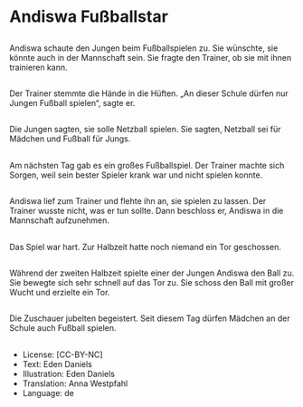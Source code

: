 # Andiswa Fußballstar

##
Andiswa schaute den Jungen beim Fußballspielen zu. Sie wünschte, sie könnte auch in der Mannschaft sein. Sie fragte den Trainer, ob sie mit ihnen trainieren kann.

##
Der Trainer stemmte die Hände in die Hüften. „An dieser Schule dürfen nur Jungen Fußball spielen“, sagte er.

##
Die Jungen sagten, sie solle Netzball spielen. Sie sagten, Netzball sei für Mädchen und Fußball für Jungs.

##
Am nächsten Tag gab es ein großes Fußballspiel. Der Trainer machte sich Sorgen, weil sein bester Spieler krank war und nicht spielen konnte.

##
Andiswa lief zum Trainer und flehte ihn an, sie spielen zu lassen. Der Trainer wusste nicht, was er tun sollte. Dann beschloss er, Andiswa in die Mannschaft aufzunehmen.

##
Das Spiel war hart. Zur Halbzeit hatte noch niemand ein Tor geschossen.

##
Während der zweiten Halbzeit spielte einer der Jungen Andiswa den Ball zu. Sie bewegte sich sehr schnell auf das Tor zu. Sie schoss den Ball mit großer Wucht und erzielte ein Tor.

##
Die Zuschauer jubelten begeistert. Seit diesem Tag dürfen Mädchen an der Schule auch Fußball spielen.

##
* License: [CC-BY-NC]
* Text: Eden Daniels
* Illustration: Eden Daniels
* Translation: Anna Westpfahl
* Language: de
